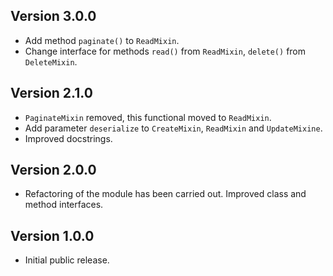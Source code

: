 ## Version 3.0.0

* Add method `paginate()` to `ReadMixin`.
* Change interface for methods `read()` from `ReadMixin`, `delete()` from `DeleteMixin`.

## Version 2.1.0

* `PaginateMixin` removed, this functional moved to `ReadMixin`.
* Add parameter `deserialize` to `CreateMixin`, `ReadMixin` and `UpdateMixine`.
* Improved docstrings.


## Version 2.0.0

* Refactoring of the module has been carried out. Improved class and method interfaces.

## Version 1.0.0

* Initial public release.
